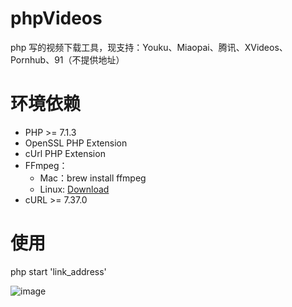 # phpVideos
php 写的视频下载工具，现支持：Youku、Miaopai、腾讯、XVideos、Pornhub、91（不提供地址）

# 环境依赖
*   PHP >= 7.1.3
*   OpenSSL PHP Extension
*   cUrl PHP Extension
*   FFmpeg：
    *   Mac：brew install ffmpeg
    *   Linux:  [Download](http://ffmpeg.org/download.html)
*   cURL  >= 7.37.0
    
#   使用
php start 'link_address'

![image](https://image.ibb.co/b926ZJ/Jul_16_2018_19_41_12.gif)
